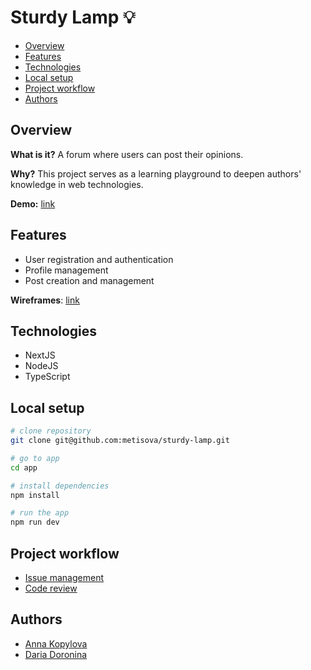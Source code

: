 # Sturdy Lamp 💡

- [Overview](#overview)
- [Features](#features)
- [Technologies](#technologies)
- [Local setup](#local-setup)
- [Project workflow](#project-workflow)
- [Authors](#authors)

## Overview

**What is it?** A forum where users can post their opinions.

**Why?** This project serves as a learning playground to deepen authors' knowledge in web technologies.

**Demo:** [link](https://sturdy-lamp.vercel.app/)

## Features

- User registration and authentication
- Profile management
- Post creation and management

**Wireframes**: [link](/docs/features/)

## Technologies

- NextJS
- NodeJS
- TypeScript

## Local setup

```bash
# clone repository
git clone git@github.com:metisova/sturdy-lamp.git

# go to app
cd app

# install dependencies
npm install

# run the app
npm run dev
```

## Project workflow

- [Issue management](/docs/workflow/issue-management.md)
- [Code review](/docs/workflow/code-review.md)

## Authors

- [Anna Kopylova](https://github.com/metisova)
- [Daria Doronina](https://github.com/Skidle)
